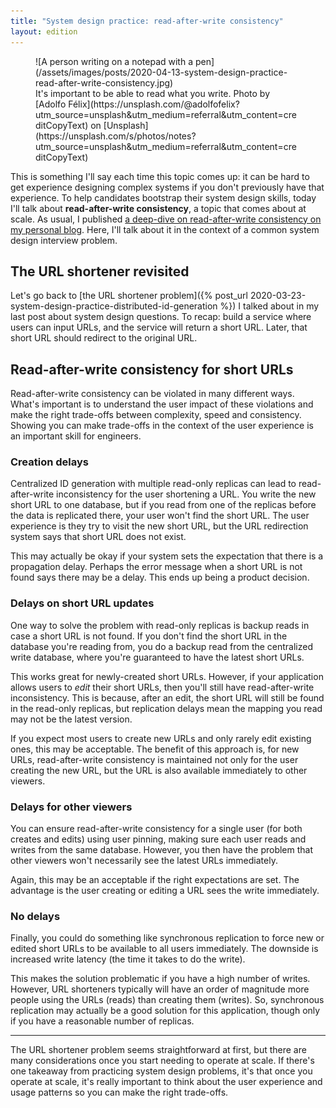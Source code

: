 ```yaml
---
title: "System design practice: read-after-write consistency"
layout: edition
---
```


<figure markdown="1">
![A person writing on a notepad with a pen](/assets/images/posts/2020-04-13-system-design-practice-read-after-write-consistency.jpg)
<figcaption markdown="1">It's important to be able to read what you write. Photo by [Adolfo Félix](https://unsplash.com/@adolfofelix?utm_source=unsplash&utm_medium=referral&utm_content=creditCopyText) on [Unsplash](https://unsplash.com/s/photos/notes?utm_source=unsplash&utm_medium=referral&utm_content=creditCopyText)
</figcaption>
</figure>

This is something I'll say each time this topic comes up: it can be hard to get experience designing complex systems if you don't previously have that experience. To help candidates bootstrap their system design skills, today I'll talk about **read-after-write consistency**, a topic that comes about at scale. As usual, I published [a deep-dive on read-after-write consistency on my personal blog](https://avikdas.com/2020/04/13/scalability-concepts-read-after-write-consistency.html). Here, I'll talk about it in the context of a common system design interview problem.

## The URL shortener revisited

Let's go back to [the URL shortener problem]({% post_url 2020-03-23-system-design-practice-distributed-id-generation %}) I talked about in my last post about system design questions. To recap: build a service where users can input URLs, and the service will return a short URL. Later, that short URL should redirect to the original URL.

## Read-after-write consistency for short URLs

Read-after-write consistency can be violated in many different ways. What's important is to understand the user impact of these violations and make the right trade-offs between complexity, speed and consistency. Showing you can make trade-offs in the context of the user experience is an important skill for engineers.

### Creation delays

Centralized ID generation with multiple read-only replicas can lead to read-after-write inconsistency for the user shortening a URL. You write the new short URL to one database, but if you read from one of the replicas before the data is replicated there, your user won't find the short URL. The user experience is they try to visit the new short URL, but the URL redirection system says that short URL does not exist.

This may actually be okay if your system sets the expectation that there is a propagation delay. Perhaps the error message when a short URL is not found says there may be a delay. This ends up being a product decision.

### Delays on short URL updates

One way to solve the problem with read-only replicas is backup reads in case a short URL is not found. If you don't find the short URL in the database you're reading from, you do a backup read from the centralized write database, where you're guaranteed to have the latest short URLs.

This works great for newly-created short URLs. However, if your application allows users to _edit_ their short URLs, then you'll still have read-after-write inconsistency. This is because, after an edit, the short URL will still be found in the read-only replicas, but replication delays mean the mapping you read may not be the latest version.

If you expect most users to create new URLs and only rarely edit existing ones, this may be acceptable. The benefit of this approach is, for new URLs, read-after-write consistency is maintained not only for the user creating the new URL, but the URL is also available immediately to other viewers.

### Delays for other viewers

You can ensure read-after-write consistency for a single user (for both creates and edits) using user pinning, making sure each user reads and writes from the same database. However, you then have the problem that other viewers won't necessarily see the latest URLs immediately.

Again, this may be an acceptable if the right expectations are set. The advantage is the user creating or editing a URL sees the write immediately.

### No delays

Finally, you could do something like synchronous replication to force new or edited short URLs to be available to all users immediately. The downside is increased write latency (the time it takes to do the write).

This makes the solution problematic if you have a high number of writes. However, URL shorteners typically will have an order of magnitude more people using the URLs (reads) than creating them (writes). So, synchronous replication may actually be a good solution for this application, though only if you have a reasonable number of replicas.

---

The URL shortener problem seems straightforward at first, but there are many considerations once you start needing to operate at scale. If there's one takeaway from practicing system design problems, it's that once you operate at scale, it's really important to think about the user experience and usage patterns so you can make the right trade-offs.
